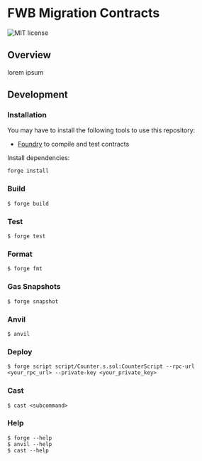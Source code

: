 # FWB Migration Contracts


![MIT license](https://img.shields.io/badge/license-MIT-blue)


## Overview

lorem ipsum

## Development

### Installation

You may have to install the following tools to use this repository:

- [Foundry](https://github.com/foundry-rs/foundry) to compile and test contracts

Install dependencies:

```
forge install
```

### Build

```shell
$ forge build
```

### Test

```shell
$ forge test
```

### Format

```shell
$ forge fmt
```

### Gas Snapshots

```shell
$ forge snapshot
```

### Anvil

```shell
$ anvil
```

### Deploy

```shell
$ forge script script/Counter.s.sol:CounterScript --rpc-url <your_rpc_url> --private-key <your_private_key>
```

### Cast

```shell
$ cast <subcommand>
```

### Help

```shell
$ forge --help
$ anvil --help
$ cast --help
```
